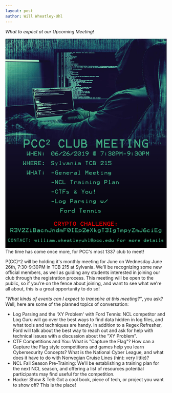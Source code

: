 ```yaml
---
layout: post
author: Will Wheatley-Uhl
---
```

<em>What to expect at our Upcoming Meeting!</em>

![l33t H4x0Rz 0nLy!](/assets/images/06-26-2019.jpg)<br>
The time has come once more, for PCC's most 1337 club to meet!

P(CC)^2 will be holding it's monthly meeting for June on Wednesday June 26th, 7:30-9:30PM in TCB 215  at Sylvania. We'll be recognizing some new official members, as well as guiding any students interested in joining our club through the registration process. This meeting will be open to the public, so if you're on the fence about joining, and want to see what we're all about, this is a great opportunity to do so!

<em>"What kinds of events can I expect to transpire at this meeting?"</em>, you ask? Well, here are some of the planned topics of conversation:

<ul>
    <li>Log Parsing and the 'XY Problem' with Ford Tennis: NCL competitor and Log Guru will go over the best ways to find data hidden in log files, and what tools and techniques are handy. In addition to a Regex Refresher, Ford will talk about the best way to reach out and ask for help with technical issues with a discussion about the "XY Problem".</li>
    <li>CTF Competitions and You: What is "Capture the Flag"? How can a Capture the Flag style competitions and games help you learn Cybersecurity Concepts? What is the National Cyber League, and what does it have to do with Norwegian Cruise Lines (hint: very little)?</li>
    <li>NCL Fall Season Pre-Training: We'll be establishing a training plan for the next NCL season, and offering a list of resources potential participants may find useful for the competition.</li>
    <li>Hacker Show & Tell: Got a cool book, piece of tech, or project you want to show off? This is the place!</li>
</ul>
